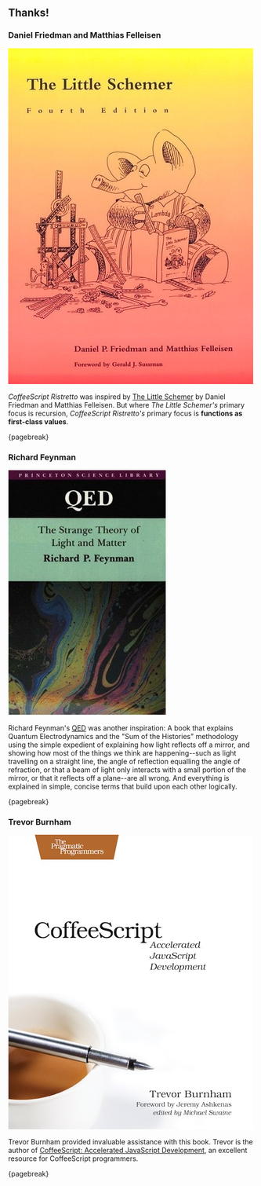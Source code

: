 
## Thanks!

### Daniel Friedman and Matthias Felleisen

![The Little Schemer](images/little-schemer.jpg)

*CoffeeScript Ristretto* was inspired by [The Little Schemer] by Daniel Friedman and Matthias Felleisen. But where *The Little Schemer's* primary focus is recursion, *CoffeeScript Ristretto's* primary focus is **functions as first-class values**.

{pagebreak}

### Richard Feynman

![QED: The Strange Theory of Light and Matter](images/qed.jpg)

Richard Feynman's [QED] was another inspiration: A book that explains Quantum Electrodynamics and the "Sum of the Histories" methodology using the simple expedient of explaining how light reflects off a mirror, and showing how most of the things we think are happening--such as light travelling on a straight line,  the angle of reflection equalling the angle of refraction, or that a beam of light only interacts with a small portion of the mirror, or that it reflects off a plane--are all wrong. And everything is explained in simple, concise terms that build upon each other logically.

{pagebreak}

### Trevor Burnham

![CoffeeScript: Accelerated JavaScript Development](images/tbcoffee.jpg)

Trevor Burnham provided invaluable assistance with this book. Trevor is the author of [CoffeeScript: Accelerated JavaScript Development](http://pragprog.com/book/tbcoffee/coffeescript), an excellent resource for CoffeeScript programmers.

[CoffeeScript]: http://coffeescript.org
[The Little Schemer]: http://www.amzn.com/0262560992?tag=raganwald001-20
[QED]: http://www.amzn.com/0691125759?tag=raganwald001-20

{pagebreak}